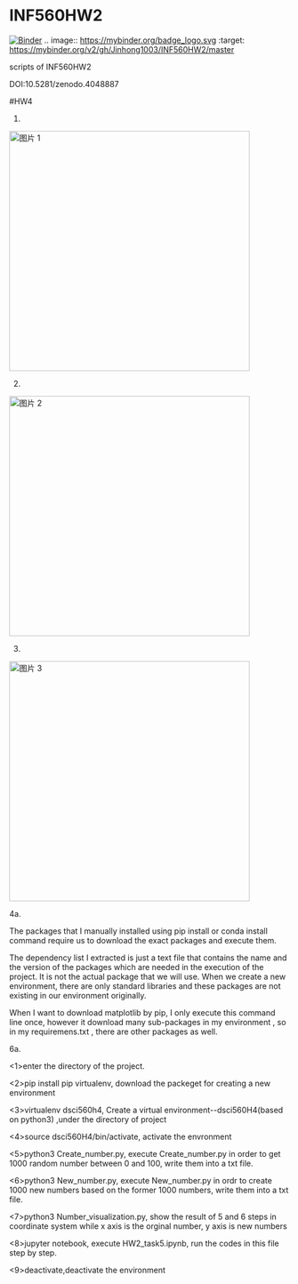 # INF560HW2

[![Binder](https://mybinder.org/badge_logo.svg)](https://mybinder.org/v2/gh/Jinhong1003/INF560HW2/master)
.. image:: https://mybinder.org/badge_logo.svg
 :target: https://mybinder.org/v2/gh/Jinhong1003/INF560HW2/master

scripts of INF560HW2


DOI:10.5281/zenodo.4048887

#HW4

1.

<img width="432" alt="图片 1" src="https://user-images.githubusercontent.com/54864182/97096845-cdaa7200-1626-11eb-9e71-90d2c4bacd7b.png">

2.

<img width="432" alt="图片 2" src="https://user-images.githubusercontent.com/54864182/97096853-f6cb0280-1626-11eb-8368-61e2fd719fba.png">

3.

<img width="432" alt="图片 3" src="https://user-images.githubusercontent.com/54864182/97096861-0a766900-1627-11eb-85ce-162f5daa8d5c.png">

4a.

The packages that I manually installed using pip install or conda install command require us to download the exact packages and execute them.

The dependency list I extracted is just a text file that contains the name and the version of the packages which are needed in the execution of the project. It is not the actual package that we will use. When we create a new environment, there are only standard libraries and these packages are not existing in our environment originally.

When I want to download matplotlib by pip, I only execute this command line once, however it download many sub-packages in my environment , so in my requiremens.txt , there are other packages as well.

6a.

<1>enter the directory of the project.

<2>pip install pip virtualenv, download the packeget for creating a new environment

<3>virtualenv dsci560h4, Create a virtual environment--dsci560H4(based on python3) ,under the directory of project

<4>source dsci560H4/bin/activate, activate the envronment

<5>python3 Create_number.py, execute Create_number.py in order to get 1000 random number between 0 and 100, write them into a txt file.

<6>python3 New_number.py, execute New_number.py in ordr to create 1000 new numbers based on the former 1000 numbers, write them into a txt file.

<7>python3 Number_visualization.py, show the result of 5 and 6 steps in coordinate system while x axis is the orginal number, y axis is new numbers

<8>jupyter notebook, execute HW2_task5.ipynb, run the codes in this file step by step.

<9>deactivate,deactivate the environment

